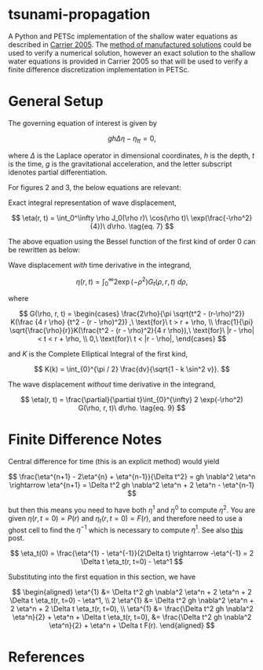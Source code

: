 # tsunami-propagation

A Python and PETSc implementation of the shallow water equations as described
in [Carrier 2005](https://www.techscience.com/CMES/v10n2/24866). The [method of
manufactured solutions](https://mooseframework.inl.gov/python/mms.html) could
be used to verify a numerical solution, however an exact solution to the
shallow water equations is provided in Carrier 2005 so that will be used to
verify a finite difference discretization implementation in PETSc.

# General Setup

The governing equation of interest is given by

$$
g h \Delta \eta - \eta_{tt}= 0,
$$

where $\Delta$ is the Laplace operator in dimensional coordinates, $h$ is the
depth, $t$ is the time, $g$ is the gravitational acceleration, and the letter
subscript idenotes partial differentiation.

For figures 2 and 3, the below equations are relevant:

Exact integral representation of wave displacement,

$$
\eta(r, t) = \int_0^\infty \rho J_0(\rho r)\ \cos(\rho t)\ \exp(\frac{-\rho^2}{4})\ d\rho.  \tag{eq. 7}
$$

The above equation using the Bessel function of the first kind of order 0 can be
rewritten as below:

Wave displacement *with* time derivative in the integrand,

$$
\eta(r, t) = \int_{0}^{\infty} 2 \exp(-\rho^2) G_t(\rho, r, t)\ d\rho, \tag{eq. 8}
$$

where

$$
G(\rho, r, t) = \begin{cases}
    \frac{2\rho}{\pi \sqrt{t^2 - (r-\rho)^2}} K(\frac {4 r \rho} {t^2 - (r - \rho)^2}) ,\ \text{for}\ t > r + \rho, \\
    \frac{1}{\pi} \sqrt{\frac{\rho}{r}}K(\frac{t^2 - (r - \rho)^2}{4 r \rho}),\ \text{for}\ |r - \rho| < t < r + \rho, \\
    0,\ \text{for}\ t < |r - \rho|,
\end{cases}
$$

and $K$ is the Complete Elliptical Integral of the first kind,

$$
K(k) = \int_{0}^{\pi / 2} \frac{dv}{\sqrt{1 - k \sin^2 v}}.
$$

The wave displacement *without* time derivative in the integrand,

$$
\eta(r, t) = \frac{\partial}{\partial t}\int_{0}^{\infty} 2 \exp(-\rho^2) G(\rho, r, t)\ d\rho. \tag{eq. 9}
$$

# Finite Difference Notes

Central difference for time (this is an explicit method) would yield

$$
\frac{\eta^{n+1} - 2\eta^{n} + \eta^{n-1}}{\Delta t^2} = gh \nabla^2 \eta^n \rightarrow \eta^{n+1} = \Delta t^2 gh \nabla^2 \eta^n + 2 \eta^n - \eta^{n-1}
$$

but then this means you need to have both $\eta^1$ and $\eta^0$ to compute
$\eta^2$. You are given $\eta(r, t=0) = P(r)$ and $\eta_t(r,t=0) = F(r)$, and
therefore need to use a ghost cell to find the $\eta^{-1}$ which is necessary
to compute $\eta^1$. See also [this](https://math.stackexchange.com/questions/3883392/second-order-finite-difference-scheme-to-solve-initial-value-problem) post.

$$
\eta_t(0) = \frac{\eta^{1} - \eta^{-1}}{2\Delta t} \rightarrow  -\eta^{-1} = 2 \Delta t \eta_t(r, t=0) - \eta^1
$$

Substituting into the first equation in this section, we have

$$
\begin{aligned}
\eta^{1}   &= \Delta t^2 gh \nabla^2 \eta^n + 2 \eta^n + 2 \Delta t \eta_t(r, t=0) - \eta^1, \\
2 \eta^{1} &= \Delta t^2 gh \nabla^2 \eta^n + 2 \eta^n + 2 \Delta t \eta_t(r, t=0), \\
\eta^{1}   &= \frac{\Delta t^2 gh \nabla^2 \eta^n}{2} + \eta^n + \Delta t \eta_t(r, t=0),
           &= \frac{\Delta t^2 gh \nabla^2 \eta^n}{2} + \eta^n + \Delta t F(r). 
\end{aligned}
$$

# References
